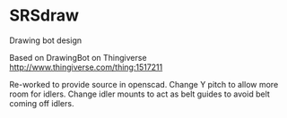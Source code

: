 # SRSdraw

Drawing bot design

Based on DrawingBot on Thingiverse http://www.thingiverse.com/thing:1517211

Re-worked to provide source in openscad.
Change Y pitch to allow more room for idlers.
Change idler mounts to act as belt guides to avoid belt coming off idlers.
